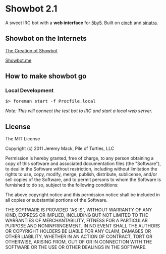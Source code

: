 # Showbot 2.1

A sweet IRC bot with a **web interface** for [5by5](http://5by5.tv). Built on [cinch](https://github.com/cinchrb/cinch) and [sinatra](http://www.sinatrarb.com/).

## Showbot on the Internets

[The Creation of Showbot](http://pileofturtles.com/2011/07/showbot/)

[Showbot.me](http://showbot.me)

## How to make showbot go

### Local Development

<pre>
$> foreman start -f Procfile.local
</pre>

_Note: This will connect the test bot to IRC and start a local web server._

## License

The MIT License

Copyright (c) 2011 Jeremy Mack, Pile of Turtles, LLC

Permission is hereby granted, free of charge, to any person obtaining a copy
of this software and associated documentation files (the "Software"), to deal
in the Software without restriction, including without limitation the rights
to use, copy, modify, merge, publish, distribute, sublicense, and/or sell
copies of the Software, and to permit persons to whom the Software is
furnished to do so, subject to the following conditions:

The above copyright notice and this permission notice shall be included in
all copies or substantial portions of the Software.

THE SOFTWARE IS PROVIDED "AS IS", WITHOUT WARRANTY OF ANY KIND, EXPRESS OR
IMPLIED, INCLUDING BUT NOT LIMITED TO THE WARRANTIES OF MERCHANTABILITY,
FITNESS FOR A PARTICULAR PURPOSE AND NONINFRINGEMENT. IN NO EVENT SHALL THE
AUTHORS OR COPYRIGHT HOLDERS BE LIABLE FOR ANY CLAIM, DAMAGES OR OTHER
LIABILITY, WHETHER IN AN ACTION OF CONTRACT, TORT OR OTHERWISE, ARISING FROM,
OUT OF OR IN CONNECTION WITH THE SOFTWARE OR THE USE OR OTHER DEALINGS IN
THE SOFTWARE.

